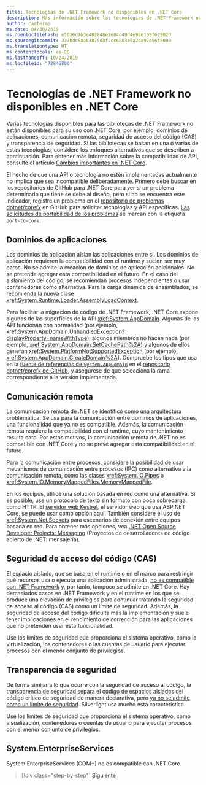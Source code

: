 ```yaml
---
title: Tecnologías de .NET Framework no disponibles en .NET Core
description: Más información sobre las tecnologías de .NET Framework no disponibles en .NET Core
author: cartermp
ms.date: 04/30/2019
ms.openlocfilehash: e5626d7b3e402848e2e84c49d4e98e109f62982d
ms.sourcegitcommit: 337bdc5a463875daf2cc6883e5a2da97d56f5000
ms.translationtype: HT
ms.contentlocale: es-ES
ms.lasthandoff: 10/24/2019
ms.locfileid: "72846806"
---
```

# <a name="net-framework-technologies-unavailable-on-net-core"></a>Tecnologías de .NET Framework no disponibles en .NET Core

Varias tecnologías disponibles para las bibliotecas de .NET Framework no están disponibles para su uso con .NET Core, por ejemplo, dominios de aplicaciones, comunicación remota, seguridad de acceso del código (CAS) y transparencia de seguridad. Si las bibliotecas se basan en una o varias de estas tecnologías, considere los enfoques alternativos que se describen a continuación. Para obtener más información sobre la compatibilidad de API, consulte el artículo [Cambios importantes en .NET Core](../compatibility/breaking-changes.md).

El hecho de que una API o tecnología no estén implementadas actualmente no implica que sea incompatible deliberadamente. Primero debe buscar en los repositorios de GitHub para .NET Core para ver si un problema determinado que tiene se debe al diseño, pero si no se encuentra este indicador, registre un problema en el [repositorio de problemas dotnet/corefx](https://github.com/dotnet/corefx/issues) en GitHub para solicitar tecnologías y API específicas. [Las solicitudes de portabilidad de los problemas](https://github.com/dotnet/corefx/labels/port-to-core) se marcan con la etiqueta `port-to-core`.

## <a name="appdomains"></a>Dominios de aplicaciones

Los dominios de aplicación aíslan las aplicaciones entre sí. Los dominios de aplicación requieren la compatibilidad con el runtime y suelen ser muy caros. No se admite la creación de dominios de aplicación adicionales. No se pretende agregar esta compatibilidad en el futuro. En el caso del aislamiento del código, se recomiendan procesos independientes o usar contenedores como alternativa. Para la carga dinámica de ensamblados, se recomienda la nueva clase <xref:System.Runtime.Loader.AssemblyLoadContext>.

Para facilitar la migración de código de .NET Framework, .NET Core expone algunas de las superficies de la API <xref:System.AppDomain>. Algunas de las API funcionan con normalidad (por ejemplo, <xref:System.AppDomain.UnhandledException?displayProperty=nameWithType>), algunos miembros no hacen nada (por ejemplo, <xref:System.AppDomain.SetCachePath%2A>) y algunos de ellos generan <xref:System.PlatformNotSupportedException> (por ejemplo, <xref:System.AppDomain.CreateDomain%2A>). Compruebe los tipos que usa en la [fuente de referencias de `System.AppDomain`](https://github.com/dotnet/corefx/blob/master/src/Common/src/CoreLib/System/AppDomain.cs) en el [repositorio dotnet/corefx de GitHub](https://github.com/dotnet/corefx), y asegúrese de que selecciona la rama correspondiente a la versión implementada.

## <a name="remoting"></a>Comunicación remota

La comunicación remota de .NET se identificó como una arquitectura problemática. Se usa para la comunicación entre dominios de aplicaciones, una funcionalidad que ya no es compatible. Además, la comunicación remota requiere la compatibilidad con el runtime, cuyo mantenimiento resulta caro. Por estos motivos, la comunicación remota de .NET no es compatible con .NET Core y no se prevé agregar esta compatibilidad en el futuro.

Para la comunicación entre procesos, considere la posibilidad de usar mecanismos de comunicación entre procesos (IPC) como alternativa a la comunicación remota, como las clases <xref:System.IO.Pipes> o <xref:System.IO.MemoryMappedFiles.MemoryMappedFile>.

En los equipos, utilice una solución basada en red como una alternativa. Si es posible, use un protocolo de texto sin formato con poca sobrecarga, como HTTP. El [servidor web Kestrel](https://docs.microsoft.com/aspnet/core/fundamentals/servers/kestrel), el servidor web que usa ASP.NET Core, se puede usar como opción aquí. También considere el uso de <xref:System.Net.Sockets> para escenarios de conexión entre equipos basada en red. Para obtener más opciones, vea [.NET Open Source Developer Projects: Messaging](https://github.com/Microsoft/dotnet/blob/master/dotnet-developer-projects.md#messaging) (Proyectos de desarrolladores de código abierto de .NET: mensajería).

## <a name="code-access-security-cas"></a>Seguridad de acceso del código (CAS)

El espacio aislado, que se basa en el runtime o en el marco para restringir qué recursos usa o ejecuta una aplicación administrada, [no es compatible con .NET Framework](../../framework/misc/code-access-security.md) y, por tanto, tampoco se admite en .NET Core. Hay demasiados casos en .NET Framework y en el runtime en los que se produce una elevación de privilegios para continuar tratando la seguridad de acceso al código (CAS) como un límite de seguridad. Además, la seguridad de acceso del código dificulta más la implementación y suele tener implicaciones en el rendimiento de corrección para las aplicaciones que no pretenden usar esta funcionalidad.

Use los límites de seguridad que proporciona el sistema operativo, como la virtualización, los contenedores o las cuentas de usuario para ejecutar procesos con el menor conjunto de privilegios.

## <a name="security-transparency"></a>Transparencia de seguridad

De forma similar a lo que ocurre con la seguridad de acceso al código, la transparencia de seguridad separa el código de espacios aislados del código crítico de seguridad de manera declarativa, pero [ya no se admite como un límite de seguridad](../../framework/misc/security-transparent-code.md). Silverlight usa mucho esta característica. 

Use los límites de seguridad que proporciona el sistema operativo, como visualización, contenedores o cuentas de usuario para ejecutar procesos con el menor conjunto de privilegios.

## <a name="systementerpriseservices"></a>System.EnterpriseServices

System.EnterpriseServices (COM+) no es compatible con .NET Core.

>[!div class="step-by-step"]
>[Siguiente](third-party-deps.md)

